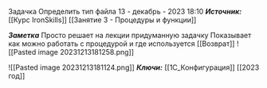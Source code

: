
Задачка Определить тип файла
 13 - декабрь - 2023  18:10 
***Источник:***  [[Курс IronSkills]] [[Занятие 3 - Процедуры и функции]]

***Заметка*** 
Просто решает на лекции придуманную задачку
Показывает как можно работать с процедурой и где используется [[Возврат]]
![[Pasted image 20231213181258.png]]

![[Pasted image 20231213181124.png]]
***Ключи:*** [[1С_Конфигурация]] [[2023 год]]